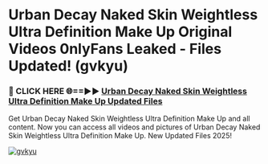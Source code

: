 # Urban Decay Naked Skin Weightless Ultra Definition Make Up Original Videos 0nlyFans Leaked - Files Updated! (gvkyu)

<h3>🔴 CLICK HERE 🌐==►► <a href="https://tinyurl.com/up5wt9bj" rel="nofollow">Urban Decay Naked Skin Weightless Ultra Definition Make Up Updated Files</a></h3>

Get Urban Decay Naked Skin Weightless Ultra Definition Make Up and all content. Now you can access all videos and pictures of Urban Decay Naked Skin Weightless Ultra Definition Make Up. New Updated Files 2025!

[![gvkyu](https://i.imgur.com/ABiUzMV.gif)](https://tinyurl.com/up5wt9bj)
